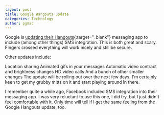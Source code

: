 ```yaml
---
layout: post
title: Google Hangouts update
categories: Technology
author: pgmac
---
```

Google is [updating their Hangouts](http://googleblog.blogspot.com.au/2013/10/google-hangouts-and-photos-save-some.html){:target="_blank"} messaging app to include (among other things) SMS integration.  This is both great and scary.  Fingers crossed everything will work nicely and still be secure.

Other updates include:

Location sharing
Animated gifs in your messages
Automatic video contract and brightness changes
HD video calls
And a bunch of other smaller changes
The update will be rolling out over the next few days.  I'm certainly keen to get my grubby mitts on it and start playing around in there.

I remember quite a while ago, Facebook included SMS integration into their messaging app.  I was very reluctant to use this one, I did try, but I just didn't feel comfortable with it.  Only time will tell if I get the same feeling from the Google Hangouts update, too.
